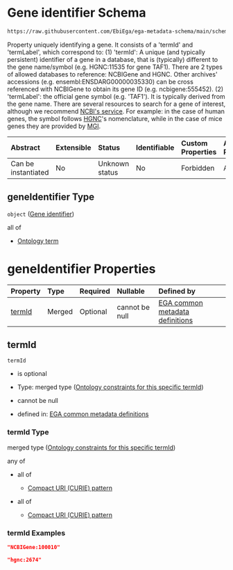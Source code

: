 # Gene identifier Schema

```txt
https://raw.githubusercontent.com/EbiEga/ega-metadata-schema/main/schemas/EGA.common-definitions.json#/definitions/geneDescriptor/properties/geneIdentifier
```

Property uniquely identifying a gene. It consists of a 'termId' and 'termLabel', which correspond to: (1)  'termId': A unique (and typically persistent) identifier of a gene in a database, that is (typically) different to the gene name/symbol (e.g. HGNC:11535 for gene TAF1). There are 2 types of allowed databases to reference: NCBIGene and HGNC. Other archives' accessions (e.g. ensembl:ENSDARG00000035330) can be cross referenced with NCBIGene to obtain its gene ID (e.g. ncbigene:555452). (2) 'termLabel': the official gene symbol (e.g. 'TAF1'). It is typically derived from the gene name. There are several resources to search for a gene of interest, although we recommend [NCBI's service](https://www.ncbi.nlm.nih.gov/gene). For example: in the case of human genes, the symbol follows [HGNC](https://www.genenames.org/)'s nomenclature, while in the case of mice genes they are provided by [MGI](http://www.informatics.jax.org/).

| Abstract            | Extensible | Status         | Identifiable | Custom Properties | Additional Properties | Access Restrictions | Defined In                                                                                           |
| :------------------ | :--------- | :------------- | :----------- | :---------------- | :-------------------- | :------------------ | :--------------------------------------------------------------------------------------------------- |
| Can be instantiated | No         | Unknown status | No           | Forbidden         | Allowed               | none                | [EGA.common-definitions.json\*](../../../schemas/EGA.common-definitions.json "open original schema") |

## geneIdentifier Type

`object` ([Gene identifier](ega-12-definitions-gene-descriptor-properties-gene-identifier.md))

all of

*   [Ontology term](ega-12-definitions-ontology-term.md "check type definition")

# geneIdentifier Properties

| Property          | Type   | Required | Nullable       | Defined by                                                                                                                                                                                                                                                                                                                                   |
| :---------------- | :----- | :------- | :------------- | :------------------------------------------------------------------------------------------------------------------------------------------------------------------------------------------------------------------------------------------------------------------------------------------------------------------------------------------- |
| [termId](#termid) | Merged | Optional | cannot be null | [EGA common metadata definitions](ega-12-definitions-gene-descriptor-properties-gene-identifier-properties-ontology-constraints-for-this-specific-termid.md "https://raw.githubusercontent.com/EbiEga/ega-metadata-schema/main/schemas/EGA.common-definitions.json#/definitions/geneDescriptor/properties/geneIdentifier/properties/termId") |

## termId



`termId`

*   is optional

*   Type: merged type ([Ontology constraints for this specific termId](ega-12-definitions-gene-descriptor-properties-gene-identifier-properties-ontology-constraints-for-this-specific-termid.md))

*   cannot be null

*   defined in: [EGA common metadata definitions](ega-12-definitions-gene-descriptor-properties-gene-identifier-properties-ontology-constraints-for-this-specific-termid.md "https://raw.githubusercontent.com/EbiEga/ega-metadata-schema/main/schemas/EGA.common-definitions.json#/definitions/geneDescriptor/properties/geneIdentifier/properties/termId")

### termId Type

merged type ([Ontology constraints for this specific termId](ega-12-definitions-gene-descriptor-properties-gene-identifier-properties-ontology-constraints-for-this-specific-termid.md))

any of

*   all of

    *   [Compact URI (CURIE) pattern](ega-12-definitions-ncbi-gene-identifier-curie-pattern-allof-compact-uri-curie-pattern.md "check type definition")

*   all of

    *   [Compact URI (CURIE) pattern](ega-12-definitions-hgnc-identifier-curie-pattern-allof-compact-uri-curie-pattern.md "check type definition")

### termId Examples

```json
"NCBIGene:100010"
```

```json
"hgnc:2674"
```
